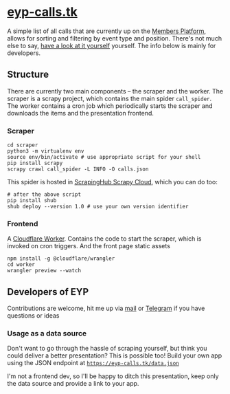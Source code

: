 # [eyp-calls.tk](https://eyp-calls.tk)

A simple list of all calls that are currently up on the [Members Platform](https://members.eyp.org), allows for sorting
and filtering by event type and position. There's not much else to
say, [have a look at it yourself](https://eyp-calls.tk)
yourself. The info below is mainly for developers.

## Structure

There are currently two main components – the scraper and the worker. The scraper is a scrapy project, which contains
the main spider `call_spider`. The worker contains a cron job which periodically starts the scraper and downloads the
items and the presentation frontend.

### Scraper

```shell script
cd scraper
python3 -m virtualenv env
source env/bin/activate # use appropriate script for your shell
pip install scrapy
scrapy crawl call_spider -L INFO -O calls.json
```

This spider is hosted in [ScrapingHub Scrapy Cloud](https://www.scrapinghub.com/scrapy-cloud/), which you can do too:

```shell script
# after the above script
pip install shub
shub deploy --version 1.0 # use your own version identifier
```

### Frontend

A [Cloudflare Worker](https://developers.cloudflare.com/workers/). Contains the code to start the scraper, which is
invoked on cron triggers. And the front page static assets

```shell script
npm install -g @cloudflare/wrangler
cd worker
wrangler preview --watch
```

## Developers of EYP

Contributions are welcome, hit me up via [mail](mailto:volf@eyp.cz) or [Telegram](https://t.me/mvolfik) if you have
questions or ideas

### Usage as a data source

Don't want to go through the hassle of scraping yourself, but think you could deliver a better presentation? This is
possible too! Build your own app using the JSON endpoint at
[`https://eyp-calls.tk/data.json`](https://eyp-calls.tk/data.json)

I'm not a frontend dev, so I'll be happy to ditch this presentation, keep only the data source and provide a link to
your app.